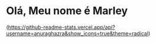# Olá, Meu nome é Marley

(https://github-readme-stats.vercel.app/api?username=anuraghazra&show_icons=true&theme=radical)

